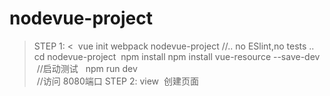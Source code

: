 # nodevue-project
> STEP 1: <
  vue init webpack nodevue-project
     //..  no ESlint,no tests  ..
  cd nodevue-project
  npm install
  npm install vue-resource --save-dev
  //启动测试  
  npm run dev  
  //访问 8080端口 
  STEP 2: view  创建页面
